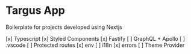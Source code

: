 # Targus App

Boilerplate for projects developed using Nextjs

[x] Typescript
[x] Styled Components
[x] Fastify
[ ] GraphQL + Apollo
[ ] .vscode
[ ] Protected routes
[x] env
[ ] i18n
[x] errors
[ ] Theme Provider
